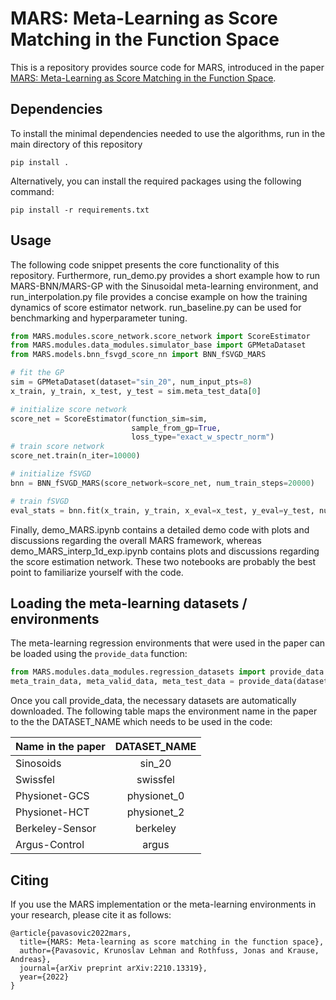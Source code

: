 # MARS: Meta-Learning as Score Matching in the Function Space

This is a repository provides source code for MARS, introduced in the
paper [MARS: Meta-Learning as Score Matching in the Function Space](https://arxiv.org/abs/2210.13319).

## Dependencies

To install the minimal dependencies needed to use the algorithms, run in the
main directory of this repository

```commandline
pip install .
```

Alternatively, you can install the required packages using the following
command:

```commandline
pip install -r requirements.txt
```

## Usage

The following code snippet presents the core functionality of this repository. Furthermore, run_demo.py provides a short example how to run MARS-BNN/MARS-GP with the Sinusoidal meta-learning environment, and run_interpolation.py file provides a concise example on how the training dynamics of score estimator network. run_baseline.py can be used for benchmarking and hyperparameter tuning.


```python
from MARS.modules.score_network.score_network import ScoreEstimator
from MARS.modules.data_modules.simulator_base import GPMetaDataset
from MARS.models.bnn_fsvgd_score_nn import BNN_fSVGD_MARS

# fit the GP
sim = GPMetaDataset(dataset="sin_20", num_input_pts=8)
x_train, y_train, x_test, y_test = sim.meta_test_data[0]

# initialize score network
score_net = ScoreEstimator(function_sim=sim,
                           sample_from_gp=True,
                           loss_type="exact_w_spectr_norm")
# train score network
score_net.train(n_iter=10000)

# initialize fSVGD
bnn = BNN_fSVGD_MARS(score_network=score_net, num_train_steps=20000)

# train fSVGD
eval_stats = bnn.fit(x_train, y_train, x_eval=x_test, y_eval=y_test, num_steps=10000)

```

Finally, demo_MARS.ipynb contains a detailed demo code with plots and discussions regarding the overall MARS framework, whereas demo_MARS_interp_1d_exp.ipynb contains plots and discussions regarding the score estimation network. These two notebooks are probably the best point to familiarize yourself with the code.

## Loading the meta-learning datasets / environments
The meta-learning regression environments that were used in the paper can be loaded using
 the ```provide_data``` function:
```python
from MARS.modules.data_modules.regression_datasets import provide_data
meta_train_data, meta_valid_data, meta_test_data = provide_data(dataset=DATASET_NAME)
```
Once you call provide_data, the necessary datasets are automatically downloaded. The following table maps the environment name in the paper to the the DATASET_NAME which needs to be used in the code:

| Name in the paper | DATASET_NAME |
|-------------------|:------------:|
| Sinosoids         |    sin_20    | 
| Swissfel          |   swissfel   |
| Physionet-GCS     | physionet_0  | 
| Physionet-HCT     | physionet_2  | 
| Berkeley-Sensor   |   berkeley   | 
| Argus-Control     |    argus     | 



## Citing
If you use the MARS implementation or the meta-learning environments in your research, please cite it as follows:

```
@article{pavasovic2022mars,
  title={MARS: Meta-learning as score matching in the function space},
  author={Pavasovic, Krunoslav Lehman and Rothfuss, Jonas and Krause, Andreas},
  journal={arXiv preprint arXiv:2210.13319},
  year={2022}
}
```




